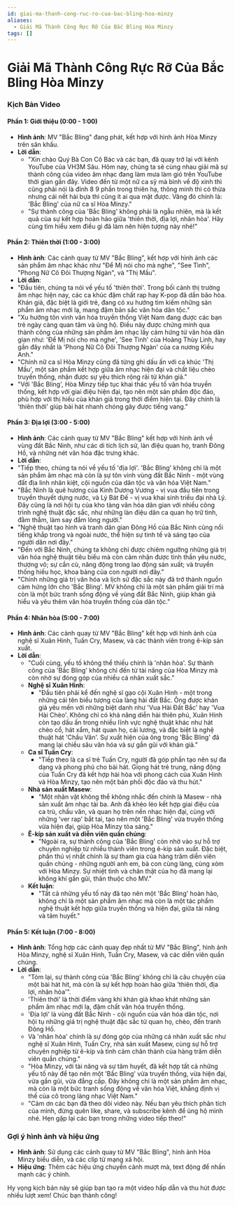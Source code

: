 ```yaml
---
id: giai-ma-thanh-cong-ruc-ro-cua-bac-bling-hoa-minzy
aliases:
  - Giải Mã Thành Công Rực Rỡ Của Bắc Bling Hòa Minzy
tags: []
---
```


# Giải Mã Thành Công Rực Rỡ Của Bắc Bling Hòa Minzy

### **Kịch Bản Video**

#### **Phần 1: Giới thiệu (0:00 - 1:00)**
- **Hình ảnh**: MV "Bắc Bling" đang phát, kết hợp với hình ảnh Hòa Minzy trên sân khấu.
- **Lời dẫn**: 
  - "Xin chào Quý Bà Con Cô Bác và các bạn, đã quay trở lại với kênh YouTube của VH3M Sâu. Hôm nay, chúng ta sẽ cùng nhau giải mã sự thành công của video âm nhạc đang làm mưa làm gió trên YouTube thời gian gần đây. Video đến từ một nữ ca sỹ mà bình về độ xinh thì cũng phải nói là đỉnh 8 9 phần trong thiên hạ, thông minh thì có thừa nhưng cái nết hài bựa thì cũng ít ai qua mặt được. Vâng đó chính là: 'Bắc Bling' của nữ ca sĩ Hòa Minzy."
  - "Sự thành công của 'Bắc Bling' không phải là ngẫu nhiên, mà là kết quả của sự kết hợp hoàn hảo giữa 'thiên thời, địa lợi, nhân hòa'. Hãy cùng tìm hiểu xem điều gì đã làm nên hiện tượng này nhé!"

#### **Phần 2: Thiên thời (1:00 - 3:00)**
  - **Hình ảnh**: Các cảnh quay từ MV "Bắc Bling", kết hợp với hình ảnh các sản phẩm âm nhạc khác như "Để Mị nói cho mà nghe", "See Tình", "Phong Nữ Cô Đôi Thượng Ngàn", và "Thị Mầu".  
  - **Lời dẫn**:  
  - "Đầu tiên, chúng ta nói về yếu tố 'thiên thời'. Trong bối cảnh thị trường âm nhạc hiện nay, các ca khúc đậm chất rap hay K-pop đã dần bão hòa. Khán giả, đặc biệt là giới trẻ, đang có xu hướng tìm kiếm những sản phẩm âm nhạc mới lạ, mang đậm bản sắc văn hóa dân tộc."  
  - "Xu hướng tôn vinh văn hóa truyền thống Việt Nam đang được các bạn trẻ ngày càng quan tâm và ủng hộ. Điều này được chứng minh qua thành công của những sản phẩm âm nhạc lấy cảm hứng từ văn hóa dân gian như: 'Để Mị nói cho mà nghe', 'See Tình' của Hoàng Thùy Linh, hay gần đây nhất là 'Phong Nữ Cô Đôi Thượng Ngàn' của ca nương Kiều Anh."  
  - "Chính nữ ca sĩ Hòa Minzy cũng đã từng ghi dấu ấn với ca khúc 'Thị Mầu', một sản phẩm kết hợp giữa âm nhạc hiện đại và chất liệu chèo truyền thống, nhận được sự yêu thích rộng rãi từ khán giả."  
  - "Với 'Bắc Bling', Hòa Minzy tiếp tục khai thác yếu tố văn hóa truyền thống, kết hợp với giai điệu hiện đại, tạo nên một sản phẩm độc đáo, phù hợp với thị hiếu của khán giả trong thời điểm hiện tại. Đây chính là 'thiên thời' giúp bài hát nhanh chóng gây được tiếng vang."  

#### **Phần 3: Địa lợi (3:00 - 5:00)**
  - **Hình ảnh**: Các cảnh quay từ MV "Bắc Bling" kết hợp với hình ảnh về vùng đất Bắc Ninh, như các di tích lịch sử, làn điệu quan họ, tranh Đông Hồ, và những nét văn hóa đặc trưng khác.  
  - **Lời dẫn**:  
  - "Tiếp theo, chúng ta nói về yếu tố 'địa lợi'. 'Bắc Bling' không chỉ là một sản phẩm âm nhạc mà còn là sự tôn vinh vùng đất Bắc Ninh - một vùng đất địa linh nhân kiệt, cội nguồn của dân tộc và văn hóa Việt Nam."  
  - "Bắc Ninh là quê hương của Kinh Dương Vương - vị vua đầu tiên trong truyền thuyết dựng nước, và Lý Bát Đế - vị vua khai sinh triều đại nhà Lý. Đây cũng là nơi hội tụ của kho tàng văn hóa dân gian với nhiều công trình nghệ thuật đặc sắc, như những làn điệu dân ca quan họ trữ tình, đằm thắm, làm say đắm lòng người."  
  - "Nghệ thuật tạo hình và tranh dân gian Đông Hồ của Bắc Ninh cũng nổi tiếng khắp trong và ngoài nước, thể hiện sự tinh tế và sáng tạo của người dân nơi đây."  
  - "Đến với Bắc Ninh, chúng ta không chỉ được chiêm ngưỡng những giá trị văn hóa nghệ thuật tiêu biểu mà còn cảm nhận được tinh thần yêu nước, thượng võ; sự cần cù, năng động trong lao động sản xuất; và truyền thống hiếu học, khoa bảng của con người nơi đây."  
  - "Chính những giá trị văn hóa và lịch sử đặc sắc này đã trở thành nguồn cảm hứng lớn cho 'Bắc Bling'. MV không chỉ là một sản phẩm giải trí mà còn là một bức tranh sống động về vùng đất Bắc Ninh, giúp khán giả hiểu và yêu thêm văn hóa truyền thống của dân tộc."  

#### **Phần 4: Nhân hòa (5:00 - 7:00)**
- **Hình ảnh**: Các cảnh quay từ MV "Bắc Bling" kết hợp với hình ảnh của nghệ sĩ Xuân Hinh, Tuấn Cry, Masew, và các thành viên trong ê-kíp sản xuất.  
- **Lời dẫn**:  
  - "Cuối cùng, yếu tố không thể thiếu chính là 'nhân hòa'. Sự thành công của 'Bắc Bling' không chỉ đến từ tài năng của Hòa Minzy mà còn nhờ sự đóng góp của nhiều cá nhân xuất sắc."  
  - **Nghệ sĩ Xuân Hinh**:  
    - "Đầu tiên phải kể đến nghệ sĩ gạo cội Xuân Hinh - một trong những cái tên biểu tượng của làng hài đất Bắc. Ông được khán giả yêu mến với những biệt danh như 'Vua Hài Đất Bắc' hay 'Vua Hài Chèo'. Không chỉ có khả năng diễn hài thiên phú, Xuân Hinh còn tạo dấu ấn trong nhiều lĩnh vực nghệ thuật khác như hát chèo cổ, hát xẩm, hát quan họ, cải lương, và đặc biệt là nghệ thuật hát 'Chầu Văn'. Sự xuất hiện của ông trong 'Bắc Bling' đã mang lại chiều sâu văn hóa và sự gần gũi với khán giả."  
  - **Ca sĩ Tuấn Cry**:  
    - "Tiếp theo là ca sĩ trẻ Tuấn Cry, người đã góp phần tạo nên sự đa dạng và phong phú cho bài hát. Giọng hát trẻ trung, năng động của Tuấn Cry đã kết hợp hài hòa với phong cách của Xuân Hinh và Hòa Minzy, tạo nên một bản phối độc đáo và thu hút."  
  - **Nhà sản xuất Masew**:  
    - "Một nhân vật không thể không nhắc đến chính là Masew - nhà sản xuất âm nhạc tài ba. Anh đã khéo léo kết hợp giai điệu của ca trù, chầu văn, và quan họ trên nền nhạc hiện đại, cùng với những 'ver rap' bắt tai, tạo nên một 'Bắc Bling' vừa truyền thống vừa hiện đại, giúp Hòa Minzy tỏa sáng."  
  - **Ê-kíp sản xuất và diễn viên quần chúng**:  
    - "Ngoài ra, sự thành công của 'Bắc Bling' còn nhờ vào sự hỗ trợ chuyên nghiệp từ nhiều thành viên trong ê-kíp sản xuất. Đặc biệt, phần thú vị nhất chính là sự tham gia của hàng trăm diễn viên quần chúng - những người anh em, bà con cùng làng, cùng xóm với Hòa Minzy. Sự nhiệt tình và chân thật của họ đã mang lại không khí gần gũi, thân thuộc cho MV."  
  - **Kết luận**:  
    - "Tất cả những yếu tố này đã tạo nên một 'Bắc Bling' hoàn hảo, không chỉ là một sản phẩm âm nhạc mà còn là một tác phẩm nghệ thuật kết hợp giữa truyền thống và hiện đại, giữa tài năng và tâm huyết."  

#### **Phần 5: Kết luận (7:00 - 8:00)**
- **Hình ảnh**: Tổng hợp các cảnh quay đẹp nhất từ MV "Bắc Bling", hình ảnh Hòa Minzy, nghệ sĩ Xuân Hinh, Tuấn Cry, Masew, và các diễn viên quần chúng.  
- **Lời dẫn**:  
  - "Tóm lại, sự thành công của 'Bắc Bling' không chỉ là câu chuyện của một bài hát hit, mà còn là sự kết hợp hoàn hảo giữa 'thiên thời, địa lợi, nhân hòa'".  
  - 'Thiên thời' là thời điểm vàng khi khán giả khao khát những sản phẩm âm nhạc mới lạ, đậm chất văn hóa truyền thống.  
  - 'Địa lợi' là vùng đất Bắc Ninh - cội nguồn của văn hóa dân tộc, nơi hội tụ những giá trị nghệ thuật đặc sắc từ quan họ, chèo, đến tranh Đông Hồ.  
  - Và 'nhân hòa' chính là sự đóng góp của những cá nhân xuất sắc như nghệ sĩ Xuân Hinh, Tuấn Cry, nhà sản xuất Masew, cùng sự hỗ trợ chuyên nghiệp từ ê-kíp và tình cảm chân thành của hàng trăm diễn viên quần chúng."  
  - "Hòa Minzy, với tài năng và sự tâm huyết, đã kết hợp tất cả những yếu tố này để tạo nên một 'Bắc Bling' vừa truyền thống, vừa hiện đại, vừa gần gũi, vừa đẳng cấp. Đây không chỉ là một sản phẩm âm nhạc, mà còn là một bức tranh sống động về văn hóa Việt, khẳng định vị thế của cô trong làng nhạc Việt Nam."  
  - "Cảm ơn các bạn đã theo dõi video này. Nếu bạn yêu thích phân tích của mình, đừng quên like, share, và subscribe kênh để ủng hộ mình nhé. Hẹn gặp lại các bạn trong những video tiếp theo!"  

### **Gợi ý hình ảnh và hiệu ứng**
- **Hình ảnh**: Sử dụng các cảnh quay từ MV "Bắc Bling", hình ảnh Hòa Minzy biểu diễn, và các clip từ mạng xã hội.
- **Hiệu ứng**: Thêm các hiệu ứng chuyển cảnh mượt mà, text động để nhấn mạnh các ý chính.

Hy vọng kịch bản này sẽ giúp bạn tạo ra một video hấp dẫn và thu hút được nhiều lượt xem! Chúc bạn thành công!
